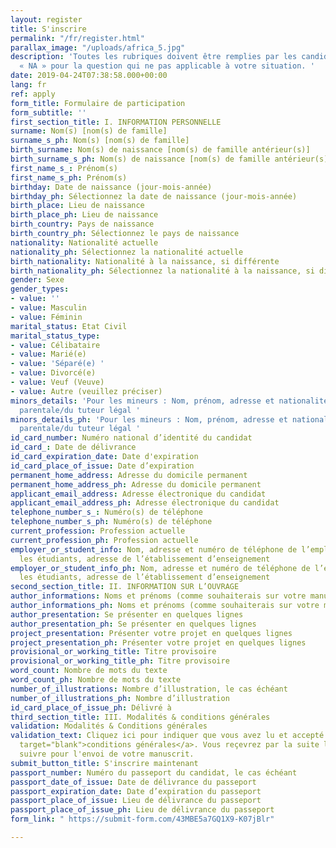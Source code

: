 ```yaml
---
layout: register
title: S'inscrire
permalink: "/fr/register.html"
parallax_image: "/uploads/africa_5.jpg"
description: 'Toutes les rubriques doivent être remplies par les candidats. Mettez
  « NA » pour la question qui ne pas applicable à votre situation. '
date: 2019-04-24T07:38:58.000+00:00
lang: fr
ref: apply
form_title: Formulaire de participation
form_subtitle: ''
first_section_title: I. INFORMATION PERSONNELLE
surname: Nom(s) [nom(s) de famille]
surname_s_ph: Nom(s) [nom(s) de famille]
birth_surname: Nom(s) de naissance [nom(s) de famille antérieur(s)]
birth_surname_s_ph: Nom(s) de naissance [nom(s) de famille antérieur(s)]
first_name_s_: Prénom(s)
first_name_s_ph: Prénom(s)
birthday: Date de naissance (jour-mois-année)
birthday_ph: Sélectionnez la date de naissance (jour-mois-année)
birth_place: Lieu de naissance
birth_place_ph: Lieu de naissance
birth_country: Pays de naissance
birth_country_ph: Sélectionnez le pays de naissance
nationality: Nationalité actuelle
nationality_ph: Sélectionnez la nationalité actuelle
birth_nationality: Nationalité à la naissance, si différente
birth_nationality_ph: Sélectionnez la nationalité à la naissance, si différente
gender: Sexe
gender_types:
- value: ''
- value: Masculin
- value: Féminin
marital_status: Etat Civil
marital_status_type:
- value: Célibataire
- value: Marié(e)
- value: 'Séparé(e) '
- value: Divorcé(e)
- value: Veuf (Veuve)
- value: Autre (veuillez préciser)
minors_details: 'Pour les mineurs : Nom, prénom, adresse et nationalité de l’autorité
  parentale/du tuteur légal '
minors_details_ph: 'Pour les mineurs : Nom, prénom, adresse et nationalité de l’autorité
  parentale/du tuteur légal '
id_card_number: Numéro national d’identité du candidat
id_card_: Date de délivrance
id_card_expiration_date: Date d'expiration
id_card_place_of_issue: Date d’expiration
permanent_home_address: Adresse du domicile permanent
permanent_home_address_ph: Adresse du domicile permanent
applicant_email_address: Adresse électronique du candidat
applicant_email_address_ph: Adresse électronique du candidat
telephone_number_s_: Numéro(s) de téléphone
telephone_number_s_ph: Numéro(s) de téléphone
current_profession: Profession actuelle
current_profession_ph: Profession actuelle
employer_or_student_info: Nom, adresse et numéro de téléphone de l’employeur. Pour
  les étudiants, adresse de l’établissement d’enseignement
employer_or_student_info_ph: Nom, adresse et numéro de téléphone de l’employeur. Pour
  les étudiants, adresse de l’établissement d’enseignement
second_section_title: II. INFORMATION SUR L’OUVRAGE
author_informations: Noms et prénoms (comme souhaiterais sur votre manuscrit)
author_informations_ph: Noms et prénoms (comme souhaiterais sur votre manuscrit)
author_presentation: Se présenter en quelques lignes
author_presentation_ph: Se présenter en quelques lignes
project_presentation: Présenter votre projet en quelques lignes
project_presentation_ph: Présenter votre projet en quelques lignes
provisional_or_working_title: Titre provisoire
provisional_or_working_title_ph: Titre provisoire
word_count: Nombre de mots du texte
word_count_ph: Nombre de mots du texte
number_of_illustrations: Nombre d’illustration, le cas échéant
number_of_illustrations_ph: Nombre d’illustration
id_card_place_of_issue_ph: Délivré à
third_section_title: III. Modalités & conditions générales
validation: Modalités & Conditions générales
validation_text: Cliquez ici pour indiquer que vous avez lu et accepté les <a href="/fr/guidelines.html"
  target="blank">conditions générales</a>. Vous reçevrez par la suite les étapes à
  suivre pour l'envoi de votre manuscrit.
submit_button_title: S'inscrire maintenant
passport_number: Numéro du passeport du candidat, le cas échéant
passport_date_of_issue: Date de délivrance du passeport
passport_expiration_date: Date d’expiration du passeport
passport_place_of_issue: Lieu de délivrance du passeport
passport_place_of_issue_ph: Lieu de délivrance du passeport
form_link: " https://submit-form.com/43MBE5a7GQ1X9-K07jBlr"

---
```

